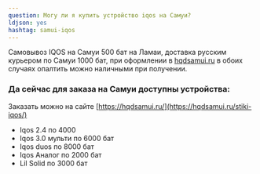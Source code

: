 ```yaml
---
question: Могу ли я купить устройство iqos на Самуи?
ldjson: yes 
hashtag: samui-iqos
---
```


Самовывоз IQOS на Самуи 500 бат на Ламаи, доставка русским курьером по Самуи 1000 бат, при оформлении в  [hqdsamui.ru](https://hqdsamui.ru/electronki/) в обоих случаях опалтить можно наличными при получении. 

### Да сейчас для заказа на Самуи доступны устройства:

Заказать можно на сайте [https://hqdsamui.ru/](https://hqdsamui.ru/stiki-iqos/)

* Iqos 2.4 по 4000
* Iqos 3.0 мульти по 6000  бат
* Iqos duos по 8000 бат
* Iqos Аналог по 2000 бат
* Lil Solid по 3000 бат




